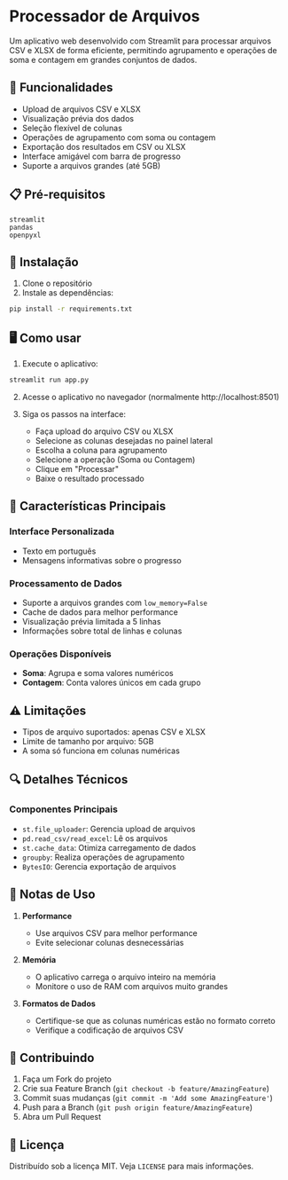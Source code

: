 # Processador de Arquivos

Um aplicativo web desenvolvido com Streamlit para processar arquivos CSV e XLSX de forma eficiente, permitindo agrupamento e operações de soma e contagem em grandes conjuntos de dados.

## 🚀 Funcionalidades

- Upload de arquivos CSV e XLSX
- Visualização prévia dos dados
- Seleção flexível de colunas
- Operações de agrupamento com soma ou contagem
- Exportação dos resultados em CSV ou XLSX
- Interface amigável com barra de progresso
- Suporte a arquivos grandes (até 5GB)

## 📋 Pré-requisitos

```
streamlit
pandas
openpyxl
```

## 🔧 Instalação

1. Clone o repositório
2. Instale as dependências:
```bash
pip install -r requirements.txt
```

## 🖥️ Como usar

1. Execute o aplicativo:
```bash
streamlit run app.py
```

2. Acesse o aplicativo no navegador (normalmente http://localhost:8501)

3. Siga os passos na interface:
   - Faça upload do arquivo CSV ou XLSX
   - Selecione as colunas desejadas no painel lateral
   - Escolha a coluna para agrupamento
   - Selecione a operação (Soma ou Contagem)
   - Clique em "Processar"
   - Baixe o resultado processado

## 🎯 Características Principais

### Interface Personalizada
- Texto em português
- Mensagens informativas sobre o progresso

### Processamento de Dados
- Suporte a arquivos grandes com `low_memory=False`
- Cache de dados para melhor performance
- Visualização prévia limitada a 5 linhas
- Informações sobre total de linhas e colunas

### Operações Disponíveis
- **Soma**: Agrupa e soma valores numéricos
- **Contagem**: Conta valores únicos em cada grupo

## ⚠️ Limitações

- Tipos de arquivo suportados: apenas CSV e XLSX
- Limite de tamanho por arquivo: 5GB
- A soma só funciona em colunas numéricas

## 🔍 Detalhes Técnicos

### Componentes Principais
- `st.file_uploader`: Gerencia upload de arquivos
- `pd.read_csv/read_excel`: Lê os arquivos
- `st.cache_data`: Otimiza carregamento de dados
- `groupby`: Realiza operações de agrupamento
- `BytesIO`: Gerencia exportação de arquivos

## 📝 Notas de Uso

1. **Performance**
   - Use arquivos CSV para melhor performance
   - Evite selecionar colunas desnecessárias

2. **Memória**
   - O aplicativo carrega o arquivo inteiro na memória
   - Monitore o uso de RAM com arquivos muito grandes

3. **Formatos de Dados**
   - Certifique-se que as colunas numéricas estão no formato correto
   - Verifique a codificação de arquivos CSV

## 🤝 Contribuindo

1. Faça um Fork do projeto
2. Crie sua Feature Branch (`git checkout -b feature/AmazingFeature`)
3. Commit suas mudanças (`git commit -m 'Add some AmazingFeature'`)
4. Push para a Branch (`git push origin feature/AmazingFeature`)
5. Abra um Pull Request

## 📄 Licença

Distribuído sob a licença MIT. Veja `LICENSE` para mais informações.
